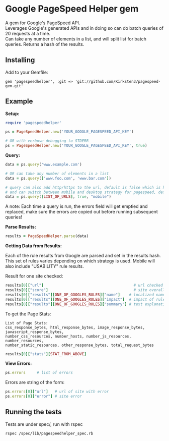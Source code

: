 # Google PageSpeed Helper gem

A gem for Google's PageSpeed API.<br />
Leverages Google's generated APIs and in doing so can do batch queries of 20 requests at a time.<br />
Can take any number of elements in a list, and will split list for batch queries.
Returns a hash of the results.<br />

## Installing

Add to your Gemfile:
```
gem 'pagespeedhelper', :git => 'git://github.com/Kirksten3/pagespeed-gem.git'
```

## Example

**Setup:**
```ruby
require 'pagespeedhelper'

ps = PageSpeedHelper.new('YOUR_GOOGLE_PAGESPEED_API_KEY')

# OR with verbose debugging to STDERR
ps = PageSpeedHelper.new('YOUR_GOOGLE_PAGESPEED_API_KEY', true)
```


**Query:**
```ruby
data = ps.query('www.example.com')

# OR can take any number of elements in a list
data = ps.query(['www.foo.com', 'www.bar.com'])

# query can also add http/https to the url, default is false which is http
# and can switch between mobile and desktop strategy for pagespeed, default is desktop
data = ps.query([LIST_OF_URLS], true, "mobile")
```
A note: Each time a query is run, the errors field will get emptied and replaced, make sure the errors are copied out before running subsequent queries!


**Parse Results:**
```ruby
results = PageSpeedHelper.parse(data)
```


**Getting Data from Results:**

Each of the rule results from Google are parsed and set in the results hash.<br />
This set of rules varies depending on which strategy is used. Mobile will also include "USABILITY" rule results.

Result for one site checked:
```ruby
results[0]["url"]                                        # url checked
results[0]["score"]                                      # site overall pagespeed score
results[0]["results"][ONE_OF_GOOGLES_RULES]["name"]    # localized name for printing
results[0]["results"][ONE_OF_GOOGLES_RULES]["impact"]  # impact of rule on pagespeed result
results[0]["results"][ONE_OF_GOOGLES_RULES]["summary"] # text explanation of rule result or what could be improved
```

To get the Page Stats:<br />
```
List of Page Stats:
css_response_bytes, html_response_bytes, image_response_bytes, javascript_response_bytes,
number_css_resources, number_hosts, number_js_resources, number_resources,
number_static_resources, other_response_bytes, total_request_bytes
```

```ruby
results[0]["stats"][STAT_FROM_ABOVE]
```

**View Errors:**
```ruby
ps.errors     # list of errors
```

Errors are string of the form:
```ruby
ps.errors[0]["url"]   # url of site with error
ps.errors[0]["error"] # site error
```

## Running the tests

Tests are under spec/, run with rspec
```
rspec /spec/lib/pagespeedhelper_spec.rb
```
